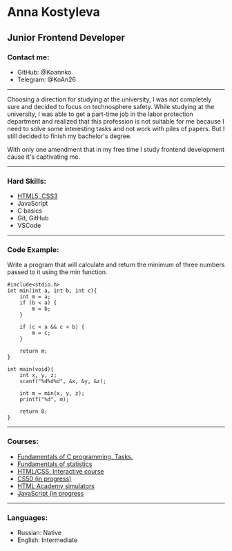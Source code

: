 # Anna Kostyleva
## Junior Frontend Developer
### Contact me:
* GitHub: @Koannko
* Telegram: @KoAn26
***
Choosing a direction for studying at the university, I was not completely sure and decided to focus on technosphere safety. While studying at the university, I was able to get a part-time job in the labor protection department and realized that this profession is not suitable for me because I need to solve some interesting tasks and not work with piles of papers. But I still decided to finish my bachelor's degree.

With only one amendment that in my free time I study frontend development cause it's captivating me.
***
### Hard Skills:
* [HTML5, CSS3](https://github.com/Koannko/-Professional_layout)
* JavaScript
* C basics
* Git, GitHub
* VSCode
***
### Code Example:
Write a program that will calculate and return the minimum of three numbers passed to it using the min function.
```
#include<stdio.h>
int min(int a, int b, int c){
    int m = a;
    if (b < a) {
        m = b;
    }
    
    if (c < a && c < b) {
        m = c;
    }
    
    return m;
}

int main(void){
    int x, y, z;
    scanf("%d%d%d", &x, &y, &z);
    
    int m = min(x, y, z);
    printf("%d", m);
    
    return 0;
}
```
***
### Courses:
* [Fundamentals of C programming. Tasks.](https://stepik.org/cert/493160)
* [Fundamentals of statistics](https://stepik.org/cert/1381132)
* [HTML/CSS. Interactive course](https://gb.ru/certificates/1653684)
* [CS50 (in progress)](https://javarush.ru/quests/QUEST_HARVARD_CS50)
* [HTML Academy simulators](https://htmlacademy.ru/program)
* [JavaScript (in progress](https://learn.javascript.ru/)
***
### Languages:
* Russian: Native
* English: Intermediate
